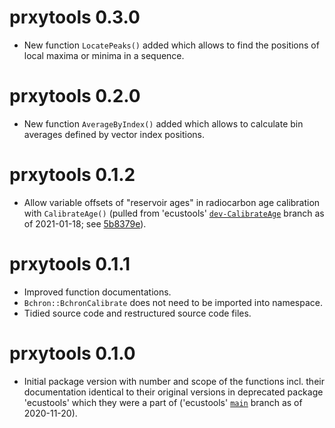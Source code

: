 # prxytools 0.3.0

* New function `LocatePeaks()` added which allows to find the positions of local
  maxima or minima in a sequence.

# prxytools 0.2.0

* New function `AverageByIndex()` added which allows to calculate bin averages
  defined by vector index positions.

# prxytools 0.1.2

* Allow variable offsets of "reservoir ages" in radiocarbon age calibration with
  `CalibrateAge()` (pulled from 'ecustools'
  [`dev-CalibrateAge`](https://github.com/EarthSystemDiagnostics/ecustools/tree/dev-CalibrateAge)
  branch as of 2021-01-18; see
  [5b8379e](https://github.com/EarthSystemDiagnostics/ecustools/commit/5b8379e64632cd48fcc41a51cec916869aa49a70)).

# prxytools 0.1.1

* Improved function documentations.
* `Bchron::BchronCalibrate` does not need to be imported into namespace.
* Tidied source code and restructured source code files.

# prxytools 0.1.0

* Initial package version with number and scope of the functions incl. their
  documentation identical to their original versions in deprecated package
  'ecustools' which they were a part of ('ecustools'
  [`main`](https://github.com/EarthSystemDiagnostics/ecustools/tree/master)
  branch as of 2020-11-20).
